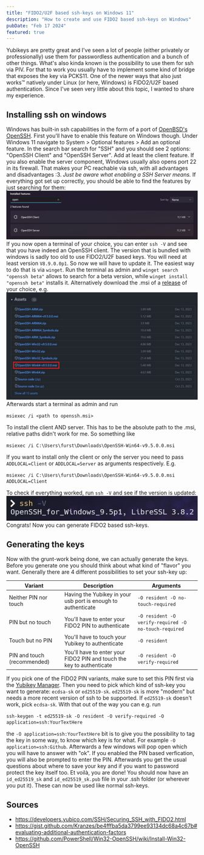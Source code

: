 ```yaml
---
title: "FIDO2/U2F based ssh-keys on Windows 11"
description: "How to create and use FIDO2 based ssh-keys on Windows"
pubDate: "Feb 17 2024"
featured: true
---
```

Yubikeys are pretty great and I've seen a lot of people (either privately or professionally) use them for passwordless authentication and a bunch of other things. What's also kinda known is the possibility to use them for ssh via PIV. For that to work you usually have to implement some kind of bridge that exposes the key via PCKS11. One of the newer ways that also just works&trade; natively under Linux (or here, Windows) is FIDO2/U2F based authentication. Since I've seen very little about this topic, I wanted to share my experience.

## Installing ssh on windows
Windows has built-in ssh capabilities in the form of a port of [OpenBSD's OpenSSH](https://www.openssh.com/). First you'll have to enable this feature on Windows though. Under Windows 11 navigate to System > Optional features > Add an optional feature. In the search bar search for "SSH" and you should see 2 options: "OpenSSH Client" and "OpenSSH Server". Add at least the client feature. If you also enable the server component, Windows usually also opens port 22 in its firewall. That makes your PC reachable via ssh, with all advantages and disadvantages :3. _Just be aware what enabling a SSH Server means._ If everything got set up correctly, you should be able to find the features by just searching for them:
![Astro](../../assets/fido2-ssh-feature.jpg)
If you now open a terminal of your choice, you can enter `ssh -V` and see that you have indeed an OpenSSH client. The version that is bundled with windows is sadly too old to use FIDO2/U2F based keys. You will need at least version `V8.9.0.0p1`. So now we will have to update it. The easiest way to do that is via `winget`. Run the terminal as admin and `winget search "openssh beta"` allows to search for a beta version, while `winget install "openssh beta"` installs it. Alternatively download the .msi of a [release](https://github.com/PowerShell/Win32-OpenSSH/releases) of your choice, e.g.
![Astro](../../assets/fido2-ssh-msi-download.jpg)
Afterwards start a terminal as admin and run
```batch
msiexec /i <path to openssh.msi>
```
To install the client AND server. This has to be the absolute path to the .msi, relative paths didn't work for me. So something like
```batch
msiexec /i C:\Users\furst\Downloads\OpenSSH-Win64-v9.5.0.0.msi
```
If you want to install only the client or only the server you need to pass `ADDLOCAL=Client` or `ADDLOCAL=Server` as arguments respectively. E.g.
```batch
msiexec /i C:\Users\furst\Downloads\OpenSSH-Win64-v9.5.0.0.msi ADDLOCAL=Client
```
To check if everything worked, run `ssh -V` and see if the version is updated:
![Astro](../../assets/fido2-ssh-v.jpg)
Congrats! Now you can generate FIDO2 based ssh-keys.

## Generating the keys
Now with the grunt-work being done, we can actually generate the keys. Before you generate one you should think about what kind of "flavor" you want. Generally there are 4 different possibilities to set your ssh-key up:

Variant | Description | Arguments
---|---|---
Neither PIN nor touch | Having the Yubikey in your usb port is enough to authenticate | `-O resident -O no-touch-required`
PIN but no touch | You'll have to enter your FIDO2 PIN to authenticate | `-O resident -O verify-required -O no-touch-required`
Touch but no PIN | You'll have to touch your Yubikey to authenticate | `-O resident`
PIN and touch (recommended) | You'll have to enter your FIDO2 PIN and touch the key to authenticate | `-O resident -O verify-required`

If you pick one of the FIDO2 PIN variants, make sure to set this PIN first via the [Yubikey Manager](https://www.yubico.com/support/download/yubikey-manager/#h-downloads). Then you need to pick which kind of ssh-key you want to generate: `ecdsa-sk` or `ed25519-sk`. `ed25519-sk` is more "modern" but needs a more recent version of ssh to be supported. If `ed25519-sk` doesn't work, pick `ecdsa-sk`. With that out of the way you can e.g. run
```batch
ssh-keygen -t ed25519-sk -O resident -O verify-required -O application=ssh:YourTextHere
```
the `-O application=ssh:YourTextHere` bit is to give you the possibility to tag the key in some way, to know which key is for what. For example `-O application=ssh:Github`.
Afterwards a few windows will pop open which you will have to answer with "ok". If you enabled the PIN based verfication, you will also be prompted to enter the PIN. Afterwards you get the usual questions about where to save your key and if you want to password protect the key itself too. Et voilà, you are done! You should now have an `id_ed25519_sk` and `id_ed25519_sk.pub` file in your .ssh folder (or wherever you put it). These can now be used like normal ssh-keys.

## Sources
* https://developers.yubico.com/SSH/Securing_SSH_with_FIDO2.html
* https://gist.github.com/Kranzes/be4fffba5da3799ee93134dc68a4c67b#evaluating-additional-authentication-factors
* https://github.com/PowerShell/Win32-OpenSSH/wiki/Install-Win32-OpenSSH